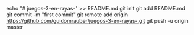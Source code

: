 echo "# juegos-3-en-rayas-" >> README.md
git init
git add README.md
git commit -m "first commit"
git remote add origin https://github.com/guidomrauber/juegos-3-en-rayas-.git
git push -u origin master